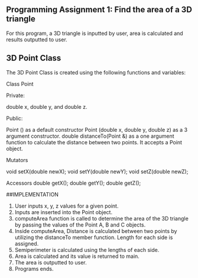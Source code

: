 ## Programming Assignment 1: Find the area of a 3D triangle

For this program, a 3D triangle is inputted by user, area is calculated and results outputted to user. 

## 3D Point Class

The 3D Point Class is created using the following functions and variables:
 
Class Point

Private:

double x, double y, and double z.

Public:

Point () as a default constructor
Point (double x, double y, double z) as a 3 argument constructor.
double distanceTo(Point &) as a one argument function to calculate the distance between two points. It accepts a Point object. 

Mutators

void setX(double newX);
void setY(double newY);
void setZ(double newZ);

Accessors
double getX();
double getY();
double getZ();

##IMPLEMENTATION

1. User inputs x, y, z values for a given point.
2. Inputs are inserted into the Point object.
3. computeArea function is called to determine the area of the 3D triangle by passing the values of the Point A, B and C objects.
4. Inside computeArea, Distance is calculated between two points by utilizing the distanceTo member function. Length for each side is assigned. 
5. Semiperimeter is calculated using the lengths of each side.
6. Area is calculated and its value is returned to main.
7. The area is outputted to user.
8. Programs ends.




